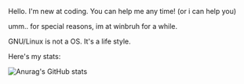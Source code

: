 Hello. I'm new at coding. You can help me any time! (or i can help you)

umm.. for special reasons, im at winbruh for a while.

GNU/Linux is not a OS. It's a life style.

Here's my stats:

![Anurag's GitHub stats](https://github-readme-stats.vercel.app/api?username=Oki404&show_icons=true&theme=synthwave)
<!---
Oki404/Oki404 is a ✨ special ✨ repository because its `README.md` (this file) appears on your GitHub profile.
You can click the Preview link to take a look at your changes.
--->
